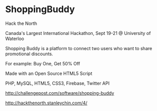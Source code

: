 ShoppingBuddy
=============

Hack the North

Canada's Largest International Hackathon,
Sept 19-21 @ University of Waterloo

Shopping Buddy is a platform to connect two users who want to share promotional discounts. 

For example: Buy One, Get 50% Off

Made with an Open Source HTML5 Script

PHP, MySQL, HTML5, CSS3, Firebase, Twitter API

http://challengepost.com/software/shopping-buddy

http://hackthenorth.stanleychin.com/4/
